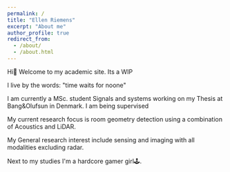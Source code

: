 ```yaml
---
permalink: /
title: "Ellen Riemens"
excerpt: "About me"
author_profile: true
redirect_from: 
  - /about/
  - /about.html
---
```


Hi👋 Welcome to my academic site. Its a WIP

I live by the words: "time waits for noone"

I am currently a MSc. student Signals and systems working on my Thesis at Bang&Olufsun in Denmark. I am being supervised 

My current research focus is room geometry detection using a combination of Acoustics and LiDAR.

My General research interest include sensing and imaging with all modalities excluding radar.

Next to my studies I'm a hardcore gamer girl🕹.